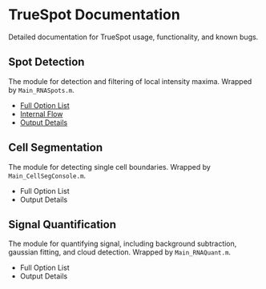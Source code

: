 # TrueSpot Documentation
Detailed documentation for TrueSpot usage, functionality, and known bugs.

## Spot Detection
The module for detection and filtering of local intensity maxima. Wrapped by `Main_RNASpots.m`.

* [Full Option List](./pages/spots_allargs.md)
* [Internal Flow](./pages/spots_flow.md)
* [Output Details](./pages/spots_output.md)

## Cell Segmentation
The module for detecting single cell boundaries. Wrapped by `Main_CellSegConsole.m`.

* Full Option List
* Output Details

## Signal Quantification
The module for quantifying signal, including background subtraction, gaussian fitting, and cloud detection. Wrapped by `Main_RNAQuant.m`.

* Full Option List
* Output Details
